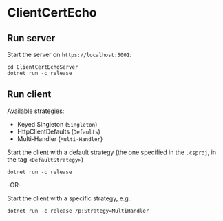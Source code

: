 # ClientCertEcho

## Run server

Start the server on `https://localhost:5001`:

```
cd ClientCertEchoServer
dotnet run -c release
```

## Run client

Available strategies:

- Keyed Singleton (`Singleton`)
- HttpClientDefaults (`Defaults`)
- Multi-Handler (`Multi-Handler`)

Start the client with a default strategy (the one specified in the `.csproj`, in the tag `<DefaultStrategy>`)

```
dotnet run -c release
```

-OR-

Start the client with a specific strategy, e.g.:

```
dotnet run -c release /p:Strategy=MultiHandler
```
